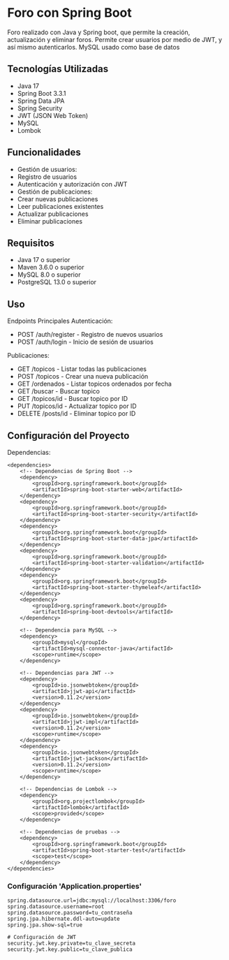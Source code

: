 # Foro con Spring Boot
Foro realizado con Java y Spring boot, que permite la creación, actualización y eliminar foros. Permite crear usuarios por medio de JWT, y así mismo autenticarlos. MySQL usado como base de datos

## Tecnologías Utilizadas
+ Java 17
+ Spring Boot 3.3.1
+ Spring Data JPA
+ Spring Security
+ JWT (JSON Web Token)
+ MySQL
+ Lombok

## Funcionalidades
+ Gestión de usuarios:
+ Registro de usuarios
+ Autenticación y autorización con JWT
+ Gestión de publicaciones:
+ Crear nuevas publicaciones
+ Leer publicaciones existentes
+ Actualizar publicaciones
+ Eliminar publicaciones

## Requisitos
+ Java 17 o superior
+ Maven 3.6.0 o superior
+ MySQL 8.0 o superior
+ PostgreSQL 13.0 o superior

## Uso
Endpoints Principales
Autenticación:

+ POST /auth/register - Registro de nuevos usuarios
+ POST /auth/login - Inicio de sesión de usuarios

Publicaciones:

+ GET /topicos - Listar todas las publicaciones
+ POST /topicos - Crear una nueva publicación
+ GET /ordenados - Listar topicos ordenados por fecha
+ GET /buscar - Buscar topico 
+ GET /topicos/id - Buscar topico por ID
+ PUT /topicos/id - Actualizar topico por ID
+ DELETE /posts/id - Eliminar topico por ID

  
## Configuración del Proyecto
Dependencias:


```
<dependencies>
    <!-- Dependencias de Spring Boot -->
    <dependency>
        <groupId>org.springframework.boot</groupId>
        <artifactId>spring-boot-starter-web</artifactId>
    </dependency>
    <dependency>
        <groupId>org.springframework.boot</groupId>
        <artifactId>spring-boot-starter-security</artifactId>
    </dependency>
    <dependency>
        <groupId>org.springframework.boot</groupId>
        <artifactId>spring-boot-starter-data-jpa</artifactId>
    </dependency>
    <dependency>
        <groupId>org.springframework.boot</groupId>
        <artifactId>spring-boot-starter-validation</artifactId>
    </dependency>
    <dependency>
        <groupId>org.springframework.boot</groupId>
        <artifactId>spring-boot-starter-thymeleaf</artifactId>
    </dependency>
    <dependency>
        <groupId>org.springframework.boot</groupId>
        <artifactId>spring-boot-devtools</artifactId>
    </dependency>
    
    <!-- Dependencia para MySQL -->
    <dependency>
        <groupId>mysql</groupId>
        <artifactId>mysql-connector-java</artifactId>
        <scope>runtime</scope>
    </dependency>
    
    <!-- Dependencias para JWT -->
    <dependency>
        <groupId>io.jsonwebtoken</groupId>
        <artifactId>jjwt-api</artifactId>
        <version>0.11.2</version>
    </dependency>
    <dependency>
        <groupId>io.jsonwebtoken</groupId>
        <artifactId>jjwt-impl</artifactId>
        <version>0.11.2</version>
        <scope>runtime</scope>
    </dependency>
    <dependency>
        <groupId>io.jsonwebtoken</groupId>
        <artifactId>jjwt-jackson</artifactId>
        <version>0.11.2</version>
        <scope>runtime</scope>
    </dependency>
    
    <!-- Dependencias de Lombok -->
    <dependency>
        <groupId>org.projectlombok</groupId>
        <artifactId>lombok</artifactId>
        <scope>provided</scope>
    </dependency>
    
    <!-- Dependencias de pruebas -->
    <dependency>
        <groupId>org.springframework.boot</groupId>
        <artifactId>spring-boot-starter-test</artifactId>
        <scope>test</scope>
    </dependency>
</dependencies>
```

### Configuración 'Application.properties'

```
spring.datasource.url=jdbc:mysql://localhost:3306/foro
spring.datasource.username=root
spring.datasource.password=tu_contraseña
spring.jpa.hibernate.ddl-auto=update
spring.jpa.show-sql=true

# Configuración de JWT
security.jwt.key.private=tu_clave_secreta
security.jwt.key.public=tu_clave_publica
```

